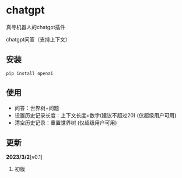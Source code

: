 # chatgpt

真寻机器人的chatgpt插件

chatgpt问答（支持上下文）

## 安装

```
pip install openai
```

## 使用

- 问答：世界树+问题
- 设置历史记录长度：上下文长度+数字(建议不超过20) (仅超级用户可用)
- 清空历史记录：重置世界树 (仅超级用户可用)

## 更新

**2023/3/2**[v0.1]

1. 初版

